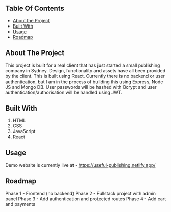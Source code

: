 ## Table Of Contents

* [About the Project](#about-the-project)
* [Built With](#built-with)
* [Usage](#usage)
* [Roadmap](#roadmap)

## About The Project

This project is built for a real client that has just started a small publishing company in Sydney. Design, functionality and assets have all been provided by the client. This is built using React. Currently there is no backend or user authentication, but I am in the process of building this using Express, Node JS and Mongo DB. User passwords will be hashed with Bcrypt and user authentication/authorisation will be handled using JWT.

## Built With

1. HTML
2. CSS
3. JavaScript
4. React

## Usage

Demo website is currently live at - https://useful-publishing.netlify.app/

## Roadmap

Phase 1 - Frontend (no backend)
Phase 2 - Fullstack project with admin panel
Phase 3 - Add authentication and protected routes
Phase 4 - Add cart and payments
